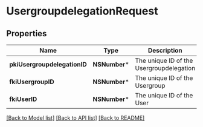 # UsergroupdelegationRequest

## Properties
Name | Type | Description | Notes
------------ | ------------- | ------------- | -------------
**pkiUsergroupdelegationID** | **NSNumber*** | The unique ID of the Usergroupdelegation | [optional] 
**fkiUsergroupID** | **NSNumber*** | The unique ID of the Usergroup | 
**fkiUserID** | **NSNumber*** | The unique ID of the User | 

[[Back to Model list]](../README.md#documentation-for-models) [[Back to API list]](../README.md#documentation-for-api-endpoints) [[Back to README]](../README.md)


